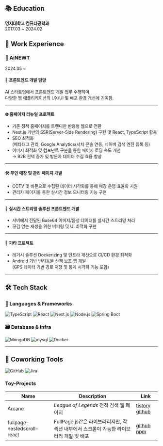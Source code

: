 ## 📚 Education

**명지대학교 컴퓨터공학과**  
2017.03 ~ 2024.02


## 💼 Work Experience

### 🏢 AiNEWT  
2024.05 ~

#### 📌 프론트엔드 개발 담당  
AI 스타트업에서 프론트엔드 개발 업무 수행하며,  
다양한 웹 애플리케이션의 UX/UI 및 배포 환경 개선에 기여함.

---

#### 🌐 홈페이지 리뉴얼 프로젝트
- 기존 정적 홈페이지를 트렌디한 반응형 웹으로 전환
- Next.js 기반의 SSR(Server-Side Rendering) 구현 및 React, TypeScript 활용
- SEO 최적화  
  (메타태그 관리, Google Analytics/서치 콘솔 연동, 네이버 검색 엔진 등록 등)
- 이미지 최적화 및 컴포넌트 구분을 통한 페이지 로딩 속도 개선  
  → B2B 컨택 증가 및 방문자 데이터 수집 효율 향상

---

#### 🛠 무인 매장 및 관리 페이지 개발
- CCTV 및 비콘으로 수집된 데이터 시각화를 통해 매장 운영 효율화 지원
- 관리자 페이지를 통한 실시간 정보 모니터링 기능 구현

---

#### 📡 실시간 스트리밍 솔루션 프론트엔드 개발
- 서버에서 전달된 Base64 이미지/음성 데이터를 실시간 스트리밍 처리
- 끊김 없는 재생을 위한 버퍼링 및 UI 최적화 구현

---

#### 🔧 기타 프로젝트
- 레거시 솔루션 Dockerizing 및 인프라 개선으로 CI/CD 환경 최적화
- Android 기반 반려동물 산책 보조 앱 개발  
  (GPS 데이터 기반 경로 저장 및 통계 시각화 기능 포함)

---

## 🛠 Tech Stack

### 📌 Languages & Frameworks
![TypeScript](https://img.shields.io/badge/typescript-blue?style=flat&logo=typescript&logoColor=white)
![React](https://img.shields.io/badge/react-skyblue?style=flat&logo=react&logoColor=white)
![Next.js](https://img.shields.io/badge/next.js-green?style=flat&logo=next.js&logoColor=white)
![Node.js](https://img.shields.io/badge/Node.js-Green?style=flat&logo=node.js&logoColor=white)
![Spring Boot](https://img.shields.io/badge/SpringBoot-green?style=flat&logo=springboot&logoColor=white)

### 🗃️ Database & Infra
![MongoDB](https://img.shields.io/badge/MongoDB-green?style=flat&logo=mongodb&logoColor=white)
![mysql](https://img.shields.io/badge/mysql-blue?style=flat&logo=mysql&logoColor=white)
![Docker](https://img.shields.io/badge/docker-blue?style=flat&logo=docker&logoColor=white)

---

## 🤝 Coworking Tools
![GitHub](https://img.shields.io/badge/GitHub-000000?style=flat&logo=GitHub&logoColor=white)
![Jira](https://img.shields.io/badge/jira-skyblue?style=flat&logo=jira&logoColor=white)


### Toy-Projects

|Name|Description|Link|
|------|---|---|
|Arcane|_League of Legends_ 전적 검색 웹 페이지|[tistory](https://unwind.tistory.com/entry/Nodejs%EC%99%80-Riot-API%EB%A5%BC-%ED%99%9C%EC%9A%A9%ED%95%9C-%ED%94%84%EB%A1%9C%EC%A0%9D%ED%8A%B8) [github](https://github.com/ysh038/Arcane)|
|fullpage-nestedscroll-react|FullPage.js같은 라이브러리지만, 각 섹션 내부에서 스크롤이 가능한 라이브러리 개발 및 배포|[github](https://github.com/ysh038/fullpage-nestedscroll-react) [npm](https://www.npmjs.com/package/fullpage-nestedscroll-react?activeTab=readme)|
